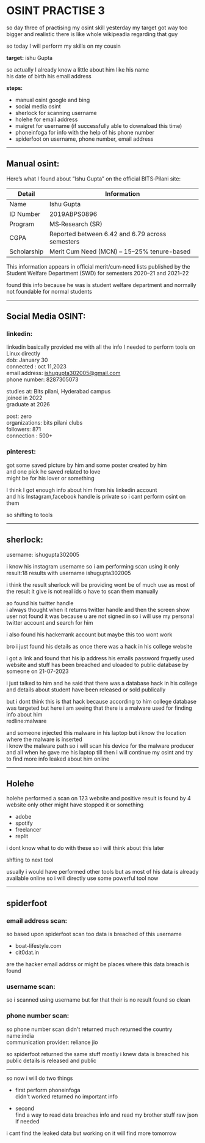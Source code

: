 # OSINT PRACTISE 3

so day three of practising my osint skill yesterday my target got way too bigger and realistic there is like whole wikipeadia regarding that guy 

so today I will perform my skills on my cousin

**target:** ishu Gupta

so actually I already know a little about him like his name  
his date of birth his email address 

**steps:**
- manual osint google and bing
- social media osint
- sherlock for scanning username 
- holehe for email address
- maigret for username (if successfully able to downaload this time)
- phoneinfoga for info with the help of his phone number
- spiderfoot on username, phone number, email address

---

## Manual osint:

Here’s what I found about “Ishu Gupta” on the official BITS‑Pilani site:

| Detail        | Information                                   |
|---------------|-----------------------------------------------|
| Name          | Ishu Gupta                                    |
| ID Number     | 2019ABPS0896                                  |
| Program       | MS‑Research (SR)                              |
| CGPA          | Reported between 6.42 and 6.79 across semesters|
| Scholarship   | Merit Cum Need (MCN) – 15–25% tenure-based     |

This information appears in official merit/cum‑need lists published by the Student Welfare Department (SWD) for semesters 2020–21 and 2021–22 

found this info because he was is student welfare department and normally not foundable for normal students

---

## Social Media OSINT:

### linkedin:

linkedin basically provided me with all the info I needed to perform tools on Linux directly  
dob: January 30  
connected : oct 11,2023  
email address: ishugupta302005@gmail.com  
phone number: 8287305073

studies at: Bits pilani, Hyderabad campus  
joined in 2022  
graduate at 2026

post: zero  
organizations: bits pilani clubs  
followers: 871  
connection : 500+

### pinterest:

got some saved picture by him and some poster created by him  
and one pick he saved related to love  
might be for his lover or something 

I think I got enough info about him from his linkedin account  
and his Instagram,facebook handle is private so i cant perform osint on them 

so shifting to tools

---

## sherlock:

username: ishugupta302005 

i know his instagram username so i am performing scan using it only  
result:18 results with username ishugupta302005

i think the result sherlock will be providing wont be of much use as most of the result it give is not real ids o have to scan them manually 

ao found his twitter handle  
i always thought when it returns twitter handle and then the screen show user not found it was because u are not signed in so i will use my personal twitter account and search for him 

i also found his hackerrank account but maybe this too wont work 

bro i just found his details as once there was a hack in his college website 

i got a link and found that his ip address his emails password frquetly used website and stuff has been breached and uloaded to public database by someone on 21-07-2023 

i just talked to him and he said that there was a database hack in his college and details about student have been released or sold publically 

but i dont think this is that hack because according to him college database was targeted but here i am seeing that there is a malware used for finding info about him  
redline:malware

and someone injected this malware in his laptop but i know the location where the malware is inserted  
i know the malware path so i will scan his device for the malware producer and all when he gave me his laptop till then i will continue my osint and try to find more info leaked about him online

---

## Holehe 

holehe performed a scan on 123 website and positive result is found by 4 website only other might have stopped it or something  
- adobe  
- spotify  
- freelancer  
- replit

i dont know what to do with these so i will think about this later 

shfting to next tool

usually i would have performed other tools but as most of his data is already available online so i will directly use some powerful tool now 

---

## spiderfoot

### email address scan:
so based upon spiderfoot scan too data is breached of this username  
- boat-lifestyle.com  
- cit0dat.in 

are the hacker email addrss or might be places where this data breach is found

### username scan:

so i scanned using username but for that their is no result found so clean

### phone number scan:

so phone number scan didn't returned much returned the country name:india  
communication provider: reliance jio

so spiderfoot returned the same stuff mostly i knew data is breached his public details is released and public 

---

so now i will do two things  
- first perform phoneinfoga  
didn't worked returned no important info 

- second  
find a way to read data breaches info and read my brother stuff raw json if needed

i cant find the leaked data but working on it will find more tomorrow 
